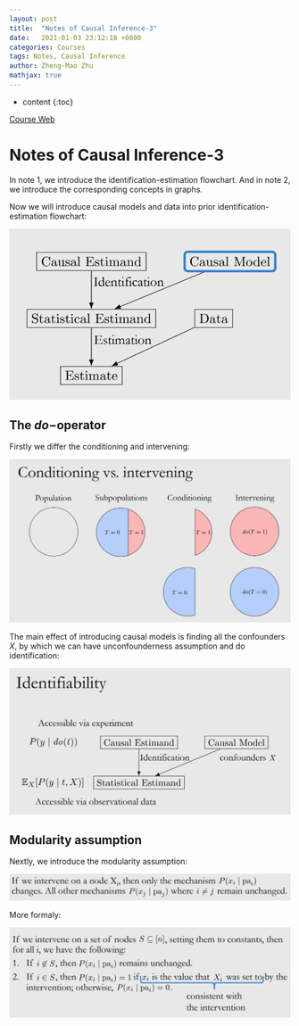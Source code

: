 ```yaml
---
layout: post
title:  "Notes of Causal Inference-3"
date:   2021-01-03 23:12:18 +0800
categories: Courses
tags: Notes, Causal Inference
author: Zheng-Mao Zhu
mathjax: true
---
```


* content
{:toc}

[Course Web](https://www.bradyneal.com/causal-inference-course)

# Notes of Causal Inference-3
In note 1, we introduce the identification-estimation flowchart. And in note 2, we introduce the corresponding concepts in graphs.

Now we will introduce causal models and data into prior identification-estimation flowchart:

![image-1](\images\2021-01-03-Causal-3\image-1.png)

## The $do-$operator

Firstly we differ the conditioning and intervening: 

![image-1](\images\2021-01-03-Causal-3\image-2.png)

The main effect of introducing causal models is finding all the confounders $X$, by which we can have unconfounderness assumption and do identification:

![image-1](\images\2021-01-03-Causal-3\image-3.png)

## Modularity assumption

Nextly, we introduce the modularity assumption:

![image-1](\images\2021-01-03-Causal-3\image-4.png)

More formaly:

![image-1](\images\2021-01-03-Causal-3\image-5.png)


